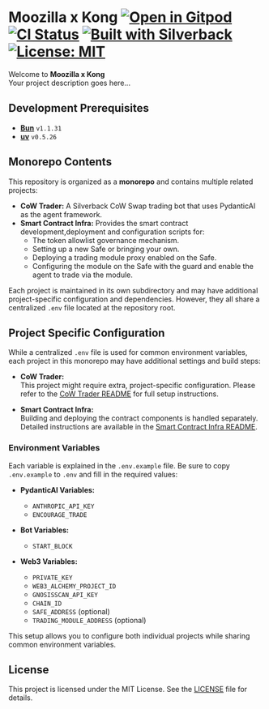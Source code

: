 # Moozilla x Kong [![Open in Gitpod][gitpod-badge]][gitpod] [![CI Status][ci-badge]][ci] [![Built with Silverback][silverback-badge]][silverback] [![License: MIT][license-badge]][license]

[gitpod]: https://gitpod.io/#https://github.com/lumoswiz/cow-agent
[gitpod-badge]: https://img.shields.io/badge/Gitpod-Open%20in%20Gitpod-FFB45B?logo=gitpod
[ci]: https://github.com/lumoswiz/cow-agent/actions
[ci-badge]: https://github.com/lumoswiz/cow-agent/actions/workflows/ci.yml/badge.svg
[silverback]: https://github.com/ApeWorX/silverback
[silverback-badge]: https://img.shields.io/badge/Built%20with-Silverback-blue?style=flat-square
[license]: https://opensource.org/licenses/MIT
[license-badge]: https://img.shields.io/badge/License-MIT-yellow.svg

Welcome to **Moozilla x Kong**  
Your project description goes here...

## Development Prerequisites

- **[Bun](https://bun.sh)** `v1.1.31`
- **[uv](https://docs.astral.sh/uv/getting-started/)** `v0.5.26`

## Monorepo Contents

This repository is organized as a **monorepo** and contains multiple related projects:

- **CoW Trader:** A Silverback CoW Swap trading bot that uses PydanticAI as the agent framework.
- **Smart Contract Infra:** Provides the smart contract development,deployment and configuration scripts for:
  - The token allowlist governance mechanism.
  - Setting up a new Safe or bringing your own.
  - Deploying a trading module proxy enabled on the Safe.
  - Configuring the module on the Safe with the guard and enable the agent to trade via the module.

Each project is maintained in its own subdirectory and may have additional project-specific configuration and dependencies. However, they all share a centralized `.env` file located at the repository root.

## Project Specific Configuration

While a centralized `.env` file is used for common environment variables, each project in this monorepo may have additional settings and build steps:

- **CoW Trader:**  
  This project might require extra, project-specific configuration. Please refer to the [CoW Trader README](./path/to/cow-trader/README.md) for full setup instructions.

- **Smart Contract Infra:**  
  Building and deploying the contract components is handled separately. Detailed instructions are available in the [Smart Contract Infra README](./path/to/smart-contract-infra/README.md).

### Environment Variables

Each variable is explained in the `.env.example` file. Be sure to copy `.env.example` to `.env` and fill in the required values:

- **PydanticAI Variables:**

  - `ANTHROPIC_API_KEY`
  - `ENCOURAGE_TRADE`

- **Bot Variables:**

  - `START_BLOCK`

- **Web3 Variables:**
  - `PRIVATE_KEY`
  - `WEB3_ALCHEMY_PROJECT_ID`
  - `GNOSISSCAN_API_KEY`
  - `CHAIN_ID`
  - `SAFE_ADDRESS` (optional)
  - `TRADING_MODULE_ADDRESS` (optional)

This setup allows you to configure both individual projects while sharing common environment variables.

## License

This project is licensed under the MIT License. See the [LICENSE](LICENSE) file for details.
